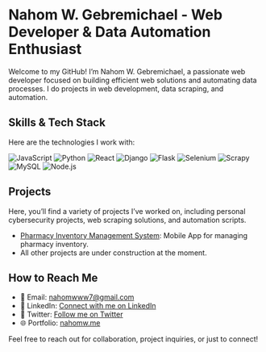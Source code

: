# Nahom W. Gebremichael - Web Developer & Data Automation Enthusiast

Welcome to my GitHub! I’m Nahom W. Gebremichael, a passionate web developer focused on building efficient web solutions and automating data processes. I do projects in web development, data scraping, and automation.
## Skills & Tech Stack
Here are the technologies I work with:

![JavaScript](https://img.shields.io/badge/-JavaScript-yellow?logo=javascript&logoColor=white)
![Python](https://img.shields.io/badge/-Python-blue?logo=python&logoColor=white)
![React](https://img.shields.io/badge/-React-61DAFB?logo=react&logoColor=black)
![Django](https://img.shields.io/badge/-Django-092E20?logo=django&logoColor=white)
![Flask](https://img.shields.io/badge/-Flask-000000?logo=flask&logoColor=white)
![Selenium](https://img.shields.io/badge/-Selenium-43B02A?logo=selenium&logoColor=white)
![Scrapy](https://img.shields.io/badge/-Scrapy-green?logo=scrapy&logoColor=white)
![MySQL](https://img.shields.io/badge/-MySQL-4479A1?logo=mysql&logoColor=white)
![Node.js](https://img.shields.io/badge/-Node.js-339933?logo=node.js&logoColor=white)



## Projects
Here, you’ll find a variety of projects I’ve worked on, including personal cybersecurity projects, web scraping solutions, and automation scripts.

- [Pharmacy Inventory Management System](https://github.com/NWGKGIT/PHARMA): Mobile App for managing pharmacy inventory.
- All other projects are under construction at the moment.
## How to Reach Me
- 📧 Email: [nahomwww7@gmail.com](mailto:nahomwww7@gmail.com)
- 🔗 LinkedIn: [Connect with me on LinkedIn](https://www.linkedin.com/in/nahomwg)
- 🔗 Twitter: [Follow me on Twitter](https://x.com/NWGKWW)
- 🌐 Portfolio: [nahomw.me](https://nahomw.me)

Feel free to reach out for collaboration, project inquiries, or just to connect!
